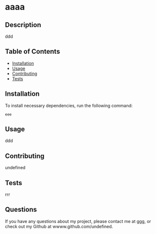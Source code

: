 # aaaa

## Description

ddd

## Table of Contents
* [Installation](#Installation)
* [Usage](#Usage)
* [Contributing](#Contributing)
* [Tests](#Tests)

## Installation

To install necessary dependencies, run the following command: 

```
eee
```

## Usage

ddd


## Contributing

undefined

## Tests

rrr

## Questions

If you have any questions about my project, please contact me at ggg, or check out my Github at wwww.github.com/undefined.
